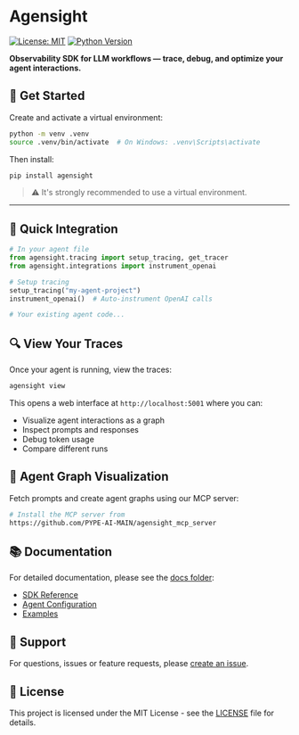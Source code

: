 # Agensight

[![License: MIT](https://img.shields.io/badge/License-MIT-yellow.svg)](https://opensource.org/licenses/MIT)
[![Python Version](https://img.shields.io/badge/python-3.7%2B-blue.svg)](https://www.python.org/downloads/)

**Observability SDK for LLM workflows — trace, debug, and optimize your agent interactions.**

## 🚀 Get Started

Create and activate a virtual environment:

```bash
python -m venv .venv
source .venv/bin/activate  # On Windows: .venv\Scripts\activate
```

Then install:

```bash
pip install agensight
```

> ⚠️ It's strongly recommended to use a virtual environment.

---

## 🧩 Quick Integration

```python
# In your agent file
from agensight.tracing import setup_tracing, get_tracer
from agensight.integrations import instrument_openai

# Setup tracing
setup_tracing("my-agent-project")
instrument_openai()  # Auto-instrument OpenAI calls

# Your existing agent code...
```

## 🔍 View Your Traces

Once your agent is running, view the traces:

```bash
agensight view
```

This opens a web interface at `http://localhost:5001` where you can:
- Visualize agent interactions as a graph
- Inspect prompts and responses
- Debug token usage
- Compare different runs

## 🧠 Agent Graph Visualization

Fetch prompts and create agent graphs using our MCP server:

```bash
# Install the MCP server from 
https://github.com/PYPE-AI-MAIN/agensight_mcp_server
```

## 📚 Documentation

For detailed documentation, please see the [docs folder](./docs):

- [SDK Reference](./docs/sdk-reference.md)
- [Agent Configuration](./docs/agent-configuration.md)
- [Examples](./examples/)

## 🤝 Support

For questions, issues or feature requests, please [create an issue](https://github.com/PYPE-AI-MAIN/agensight/issues).

## 📄 License

This project is licensed under the MIT License - see the [LICENSE](./LICENSE) file for details.